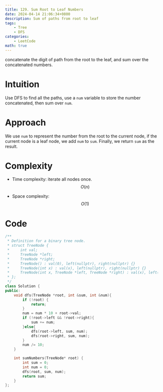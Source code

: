 ```yaml
---
title: 129. Sum Root to Leaf Numbers
date: 2024-04-14 21:06:34+0800
description: Sum of paths from root to leaf
tags: 
    - Tree
    - DFS
categories:
    - LeetCode
math: true
---
```


concatenate the digit of path from the root to the leaf, and sum over the concatenated numbers.


# Intuition
Use DFS to find all the paths, use a `num` variable to store the number concatenated, then sum over `num`.

# Approach
We use `num` to represent the number from the root to the current node, if the current node is a leaf node,
we add `num` to `sum`. Finally, we return `sum` as the result.

# Complexity
- Time complexity: iterate all nodes once.
$$O(n)$$ 

- Space complexity:
$$O(1)$$

# Code
```c++
/**
 * Definition for a binary tree node.
 * struct TreeNode {
 *     int val;
 *     TreeNode *left;
 *     TreeNode *right;
 *     TreeNode() : val(0), left(nullptr), right(nullptr) {}
 *     TreeNode(int x) : val(x), left(nullptr), right(nullptr) {}
 *     TreeNode(int x, TreeNode *left, TreeNode *right) : val(x), left(left), right(right) {}
 * };
 */
class Solution {
public:
    void dfs(TreeNode *root, int &sum, int &num){
        if (!root) {
            return;
        }
        num = num * 10 + root->val;
        if (!root->left && !root->right){
            sum += num;
        }else{
            dfs(root->left, sum, num);
            dfs(root->right, sum, num);
        }
        num /= 10;
    }

    int sumNumbers(TreeNode* root) {
        int sum = 0;
        int num = 0;
        dfs(root, sum, num);
        return sum;
    }
};
```